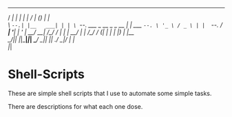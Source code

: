  _____ _          _ _   _____           _       _       
/  ___| |        | | | /  ___|         (_)     | |      
\ `--.| |__   ___| | | \ `--.  ___ _ __ _ _ __ | |_ ___ 
 `--. \ '_ \ / _ \ | |  `--. \/ __| '__| | '_ \| __/ __|
/\__/ / | | |  __/ | | /\__/ / (__| |  | | |_) | |_\__ \
\____/|_| |_|\___|_|_| \____/ \___|_|  |_| .__/ \__|___/
                                         | |            
                                         |_|            


# Shell-Scripts
These are simple shell scripts that I use to automate some simple tasks.

There are descriptions for what each one dose.
